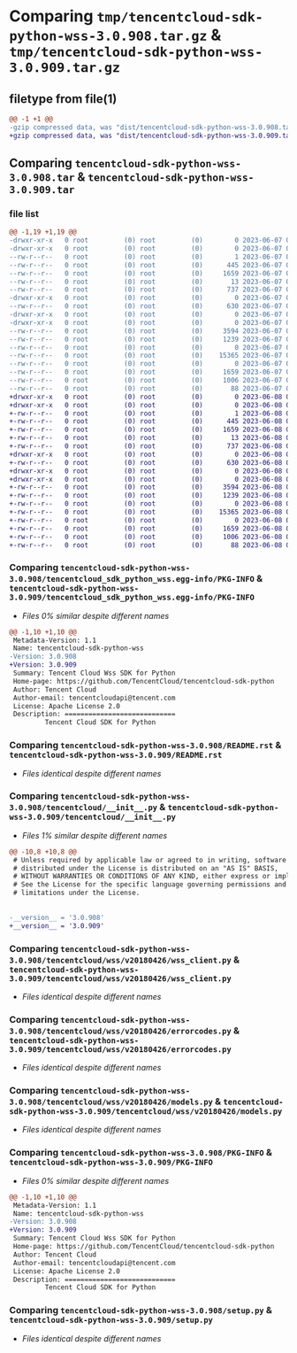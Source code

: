 # Comparing `tmp/tencentcloud-sdk-python-wss-3.0.908.tar.gz` & `tmp/tencentcloud-sdk-python-wss-3.0.909.tar.gz`

## filetype from file(1)

```diff
@@ -1 +1 @@
-gzip compressed data, was "dist/tencentcloud-sdk-python-wss-3.0.908.tar", last modified: Wed Jun  7 00:37:01 2023, max compression
+gzip compressed data, was "dist/tencentcloud-sdk-python-wss-3.0.909.tar", last modified: Thu Jun  8 00:38:37 2023, max compression
```

## Comparing `tencentcloud-sdk-python-wss-3.0.908.tar` & `tencentcloud-sdk-python-wss-3.0.909.tar`

### file list

```diff
@@ -1,19 +1,19 @@
-drwxr-xr-x   0 root         (0) root         (0)        0 2023-06-07 00:37:01.000000 tencentcloud-sdk-python-wss-3.0.908/
-drwxr-xr-x   0 root         (0) root         (0)        0 2023-06-07 00:37:01.000000 tencentcloud-sdk-python-wss-3.0.908/tencentcloud_sdk_python_wss.egg-info/
--rw-r--r--   0 root         (0) root         (0)        1 2023-06-07 00:37:01.000000 tencentcloud-sdk-python-wss-3.0.908/tencentcloud_sdk_python_wss.egg-info/dependency_links.txt
--rw-r--r--   0 root         (0) root         (0)      445 2023-06-07 00:37:01.000000 tencentcloud-sdk-python-wss-3.0.908/tencentcloud_sdk_python_wss.egg-info/SOURCES.txt
--rw-r--r--   0 root         (0) root         (0)     1659 2023-06-07 00:37:01.000000 tencentcloud-sdk-python-wss-3.0.908/tencentcloud_sdk_python_wss.egg-info/PKG-INFO
--rw-r--r--   0 root         (0) root         (0)       13 2023-06-07 00:37:01.000000 tencentcloud-sdk-python-wss-3.0.908/tencentcloud_sdk_python_wss.egg-info/top_level.txt
--rw-r--r--   0 root         (0) root         (0)      737 2023-06-07 00:37:01.000000 tencentcloud-sdk-python-wss-3.0.908/README.rst
-drwxr-xr-x   0 root         (0) root         (0)        0 2023-06-07 00:37:01.000000 tencentcloud-sdk-python-wss-3.0.908/tencentcloud/
--rw-r--r--   0 root         (0) root         (0)      630 2023-06-07 00:37:01.000000 tencentcloud-sdk-python-wss-3.0.908/tencentcloud/__init__.py
-drwxr-xr-x   0 root         (0) root         (0)        0 2023-06-07 00:37:01.000000 tencentcloud-sdk-python-wss-3.0.908/tencentcloud/wss/
-drwxr-xr-x   0 root         (0) root         (0)        0 2023-06-07 00:37:01.000000 tencentcloud-sdk-python-wss-3.0.908/tencentcloud/wss/v20180426/
--rw-r--r--   0 root         (0) root         (0)     3594 2023-06-07 00:37:01.000000 tencentcloud-sdk-python-wss-3.0.908/tencentcloud/wss/v20180426/wss_client.py
--rw-r--r--   0 root         (0) root         (0)     1239 2023-06-07 00:37:01.000000 tencentcloud-sdk-python-wss-3.0.908/tencentcloud/wss/v20180426/errorcodes.py
--rw-r--r--   0 root         (0) root         (0)        0 2023-06-07 00:37:01.000000 tencentcloud-sdk-python-wss-3.0.908/tencentcloud/wss/v20180426/__init__.py
--rw-r--r--   0 root         (0) root         (0)    15365 2023-06-07 00:37:01.000000 tencentcloud-sdk-python-wss-3.0.908/tencentcloud/wss/v20180426/models.py
--rw-r--r--   0 root         (0) root         (0)        0 2023-06-07 00:37:01.000000 tencentcloud-sdk-python-wss-3.0.908/tencentcloud/wss/__init__.py
--rw-r--r--   0 root         (0) root         (0)     1659 2023-06-07 00:37:01.000000 tencentcloud-sdk-python-wss-3.0.908/PKG-INFO
--rw-r--r--   0 root         (0) root         (0)     1006 2023-06-07 00:37:01.000000 tencentcloud-sdk-python-wss-3.0.908/setup.py
--rw-r--r--   0 root         (0) root         (0)       88 2023-06-07 00:37:01.000000 tencentcloud-sdk-python-wss-3.0.908/setup.cfg
+drwxr-xr-x   0 root         (0) root         (0)        0 2023-06-08 00:38:37.000000 tencentcloud-sdk-python-wss-3.0.909/
+drwxr-xr-x   0 root         (0) root         (0)        0 2023-06-08 00:38:37.000000 tencentcloud-sdk-python-wss-3.0.909/tencentcloud_sdk_python_wss.egg-info/
+-rw-r--r--   0 root         (0) root         (0)        1 2023-06-08 00:38:37.000000 tencentcloud-sdk-python-wss-3.0.909/tencentcloud_sdk_python_wss.egg-info/dependency_links.txt
+-rw-r--r--   0 root         (0) root         (0)      445 2023-06-08 00:38:37.000000 tencentcloud-sdk-python-wss-3.0.909/tencentcloud_sdk_python_wss.egg-info/SOURCES.txt
+-rw-r--r--   0 root         (0) root         (0)     1659 2023-06-08 00:38:37.000000 tencentcloud-sdk-python-wss-3.0.909/tencentcloud_sdk_python_wss.egg-info/PKG-INFO
+-rw-r--r--   0 root         (0) root         (0)       13 2023-06-08 00:38:37.000000 tencentcloud-sdk-python-wss-3.0.909/tencentcloud_sdk_python_wss.egg-info/top_level.txt
+-rw-r--r--   0 root         (0) root         (0)      737 2023-06-08 00:38:37.000000 tencentcloud-sdk-python-wss-3.0.909/README.rst
+drwxr-xr-x   0 root         (0) root         (0)        0 2023-06-08 00:38:37.000000 tencentcloud-sdk-python-wss-3.0.909/tencentcloud/
+-rw-r--r--   0 root         (0) root         (0)      630 2023-06-08 00:38:37.000000 tencentcloud-sdk-python-wss-3.0.909/tencentcloud/__init__.py
+drwxr-xr-x   0 root         (0) root         (0)        0 2023-06-08 00:38:37.000000 tencentcloud-sdk-python-wss-3.0.909/tencentcloud/wss/
+drwxr-xr-x   0 root         (0) root         (0)        0 2023-06-08 00:38:37.000000 tencentcloud-sdk-python-wss-3.0.909/tencentcloud/wss/v20180426/
+-rw-r--r--   0 root         (0) root         (0)     3594 2023-06-08 00:38:37.000000 tencentcloud-sdk-python-wss-3.0.909/tencentcloud/wss/v20180426/wss_client.py
+-rw-r--r--   0 root         (0) root         (0)     1239 2023-06-08 00:38:37.000000 tencentcloud-sdk-python-wss-3.0.909/tencentcloud/wss/v20180426/errorcodes.py
+-rw-r--r--   0 root         (0) root         (0)        0 2023-06-08 00:38:37.000000 tencentcloud-sdk-python-wss-3.0.909/tencentcloud/wss/v20180426/__init__.py
+-rw-r--r--   0 root         (0) root         (0)    15365 2023-06-08 00:38:37.000000 tencentcloud-sdk-python-wss-3.0.909/tencentcloud/wss/v20180426/models.py
+-rw-r--r--   0 root         (0) root         (0)        0 2023-06-08 00:38:37.000000 tencentcloud-sdk-python-wss-3.0.909/tencentcloud/wss/__init__.py
+-rw-r--r--   0 root         (0) root         (0)     1659 2023-06-08 00:38:37.000000 tencentcloud-sdk-python-wss-3.0.909/PKG-INFO
+-rw-r--r--   0 root         (0) root         (0)     1006 2023-06-08 00:38:37.000000 tencentcloud-sdk-python-wss-3.0.909/setup.py
+-rw-r--r--   0 root         (0) root         (0)       88 2023-06-08 00:38:37.000000 tencentcloud-sdk-python-wss-3.0.909/setup.cfg
```

### Comparing `tencentcloud-sdk-python-wss-3.0.908/tencentcloud_sdk_python_wss.egg-info/PKG-INFO` & `tencentcloud-sdk-python-wss-3.0.909/tencentcloud_sdk_python_wss.egg-info/PKG-INFO`

 * *Files 0% similar despite different names*

```diff
@@ -1,10 +1,10 @@
 Metadata-Version: 1.1
 Name: tencentcloud-sdk-python-wss
-Version: 3.0.908
+Version: 3.0.909
 Summary: Tencent Cloud Wss SDK for Python
 Home-page: https://github.com/TencentCloud/tencentcloud-sdk-python
 Author: Tencent Cloud
 Author-email: tencentcloudapi@tencent.com
 License: Apache License 2.0
 Description: ============================
         Tencent Cloud SDK for Python
```

### Comparing `tencentcloud-sdk-python-wss-3.0.908/README.rst` & `tencentcloud-sdk-python-wss-3.0.909/README.rst`

 * *Files identical despite different names*

### Comparing `tencentcloud-sdk-python-wss-3.0.908/tencentcloud/__init__.py` & `tencentcloud-sdk-python-wss-3.0.909/tencentcloud/__init__.py`

 * *Files 1% similar despite different names*

```diff
@@ -10,8 +10,8 @@
 # Unless required by applicable law or agreed to in writing, software
 # distributed under the License is distributed on an "AS IS" BASIS,
 # WITHOUT WARRANTIES OR CONDITIONS OF ANY KIND, either express or implied.
 # See the License for the specific language governing permissions and
 # limitations under the License.
 
 
-__version__ = '3.0.908'
+__version__ = '3.0.909'
```

### Comparing `tencentcloud-sdk-python-wss-3.0.908/tencentcloud/wss/v20180426/wss_client.py` & `tencentcloud-sdk-python-wss-3.0.909/tencentcloud/wss/v20180426/wss_client.py`

 * *Files identical despite different names*

### Comparing `tencentcloud-sdk-python-wss-3.0.908/tencentcloud/wss/v20180426/errorcodes.py` & `tencentcloud-sdk-python-wss-3.0.909/tencentcloud/wss/v20180426/errorcodes.py`

 * *Files identical despite different names*

### Comparing `tencentcloud-sdk-python-wss-3.0.908/tencentcloud/wss/v20180426/models.py` & `tencentcloud-sdk-python-wss-3.0.909/tencentcloud/wss/v20180426/models.py`

 * *Files identical despite different names*

### Comparing `tencentcloud-sdk-python-wss-3.0.908/PKG-INFO` & `tencentcloud-sdk-python-wss-3.0.909/PKG-INFO`

 * *Files 0% similar despite different names*

```diff
@@ -1,10 +1,10 @@
 Metadata-Version: 1.1
 Name: tencentcloud-sdk-python-wss
-Version: 3.0.908
+Version: 3.0.909
 Summary: Tencent Cloud Wss SDK for Python
 Home-page: https://github.com/TencentCloud/tencentcloud-sdk-python
 Author: Tencent Cloud
 Author-email: tencentcloudapi@tencent.com
 License: Apache License 2.0
 Description: ============================
         Tencent Cloud SDK for Python
```

### Comparing `tencentcloud-sdk-python-wss-3.0.908/setup.py` & `tencentcloud-sdk-python-wss-3.0.909/setup.py`

 * *Files identical despite different names*

